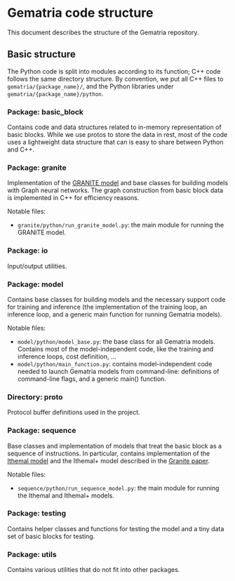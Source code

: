 # Gematria code structure

This document describes the structure of the Gematria repository.

## Basic structure

The Python code is split into modules according to its function; C++ code
follows the same directory structure. By convention, we put all C++ files to
`gematria/{package_name}/`, and the Python libraries under
`gematria/{package_name}/python`.

### Package: basic_block

Contains code and data structures related to in-memory representation of basic
blocks. While we use protos to store the data in rest, most of the code uses a
lightweight data structure that can is easy to share between Python and C++.

### Package: granite

Implementation of the [GRANITE model](https://arxiv.org/abs/2210.03894) and base
classes for building models with Graph neural networks. The graph construction
from basic block data is implemented in C++ for efficiency reasons.

Notable files:

-   `granite/python/run_granite_model.py`: the main module for running the
    GRANITE model.

### Package: io

Input/output utilities.

### Package: model

Contains base classes for building models and the necessary support code for
training and inference (the implementation of the training loop, an inference
loop, and a generic main function for running Gematria models).

Notable files:

-   `model/python/model_base.py`: the base class for all Gematria models.
    Contains most of the model-independent code, like the training and inference
    loops, cost definition, ...
-   `model/python/main_function.py`: contains model-independent code needed to
    launch Gematria models from command-line: definitions of command-line flags,
    and a generic main() function.

### Directory: proto

Protocol buffer definitions used in the project.

### Package: sequence

Base classes and implementation of models that treat the basic block as a
sequence of instructions. In particular, contains implementation of the
[Ithemal model](https://arxiv.org/abs/1808.07412) and the Ithemal+ model
described in the [Granite paper](https://arxiv.org/abs/2210.03894).

Notable files:

-   `sequence/python/run_sequence_model.py`: the main module for running the
    Ithemal and Ithemal+ models.

### Package: testing

Contains helper classes and functions for testing the model and a tiny data set
of basic blocks for testing.

### Package: utils

Contains various utilities that do not fit into other packages.
